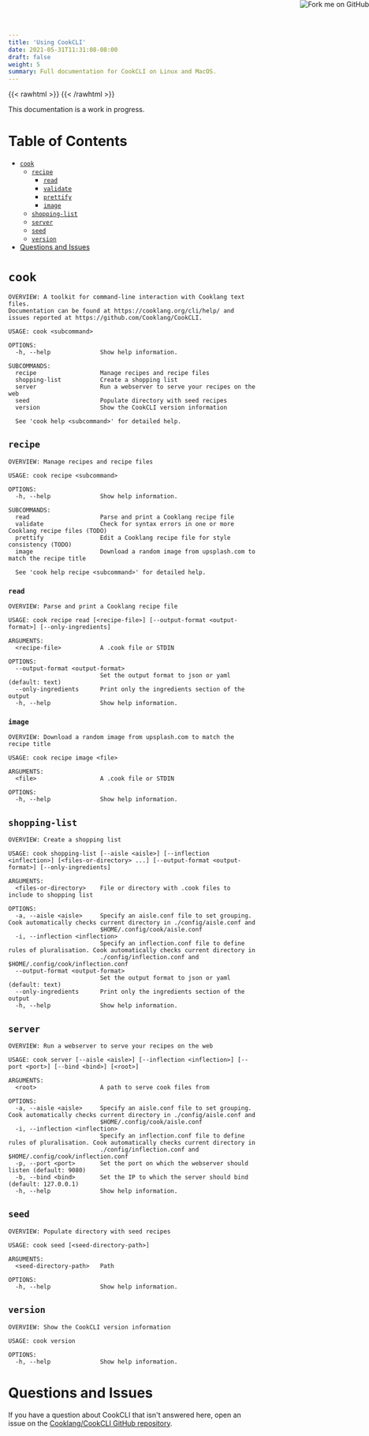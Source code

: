 ```yaml
---
title: 'Using CookCLI'
date: 2021-05-31T11:31:08-08:00
draft: false
weight: 5
summary: Full documentation for CookCLI on Linux and MacOS.
---
```



{{< rawhtml >}}
   <a href="https://github.com/cooklang/CookCLI">
        <img style="position: absolute; top: 0; right: 0; border: 0;" src="https://github.blog/wp-content/uploads/2008/12/forkme_right_orange_ff7600.png?resize=149%2C149" alt="Fork me on GitHub">
    </a>
{{< /rawhtml >}}


This documentation is a work in progress.

Table of Contents
=================

* [`cook`](#cook)
   * [`recipe`](#recipe)
      * [`read`](#read)
      * [`validate`](#validate)
      * [`prettify`](#prettify)
      * [`image`](#image)
   * [`shopping-list`](#shopping-list)
   * [`server`](#server)
   * [`seed`](#seed)
   * [`version`](#version)
* [Questions and Issues](#questions-and-issues)


# `cook` 

```
OVERVIEW: A toolkit for command-line interaction with Cooklang text files.
Documentation can be found at https://cooklang.org/cli/help/ and issues reported at https://github.com/Cooklang/CookCLI.

USAGE: cook <subcommand>

OPTIONS:
  -h, --help              Show help information.

SUBCOMMANDS:
  recipe                  Manage recipes and recipe files
  shopping-list           Create a shopping list
  server                  Run a webserver to serve your recipes on the web
  seed                    Populate directory with seed recipes
  version                 Show the CookCLI version information

  See 'cook help <subcommand>' for detailed help.
```

## `recipe`

```
OVERVIEW: Manage recipes and recipe files

USAGE: cook recipe <subcommand>

OPTIONS:
  -h, --help              Show help information.

SUBCOMMANDS:
  read                    Parse and print a Cooklang recipe file
  validate                Check for syntax errors in one or more Cooklang recipe files (TODO)
  prettify                Edit a Cooklang recipe file for style consistency (TODO)
  image                   Download a random image from upsplash.com to match the recipe title

  See 'cook help recipe <subcommand>' for detailed help.
```

### `read`

```
OVERVIEW: Parse and print a Cooklang recipe file

USAGE: cook recipe read [<recipe-file>] [--output-format <output-format>] [--only-ingredients]

ARGUMENTS:
  <recipe-file>           A .cook file or STDIN

OPTIONS:
  --output-format <output-format>
                          Set the output format to json or yaml (default: text)
  --only-ingredients      Print only the ingredients section of the output
  -h, --help              Show help information.
 ```

<!-- ### `validate`

```
Usage: cook recipe validate FILE...

Validate the Cooklang syntax of one or more Cooklang recipe files
```

### `prettify`

```
Usage: cook recipe prettify FILE

Edit the content of a Cooklang recipe file for style consistency
```
 -->


### `image`

```
OVERVIEW: Download a random image from upsplash.com to match the recipe title

USAGE: cook recipe image <file>

ARGUMENTS:
  <file>                  A .cook file or STDIN

OPTIONS:
  -h, --help              Show help information.
```

## `shopping-list`

```
OVERVIEW: Create a shopping list

USAGE: cook shopping-list [--aisle <aisle>] [--inflection <inflection>] [<files-or-directory> ...] [--output-format <output-format>] [--only-ingredients]

ARGUMENTS:
  <files-or-directory>    File or directory with .cook files to include to shopping list

OPTIONS:
  -a, --aisle <aisle>     Specify an aisle.conf file to set grouping. Cook automatically checks current directory in ./config/aisle.conf and
                          $HOME/.config/cook/aisle.conf
  -i, --inflection <inflection>
                          Specify an inflection.conf file to define rules of pluralisation. Cook automatically checks current directory in
                          ./config/inflection.conf and $HOME/.config/cook/inflection.conf
  --output-format <output-format>
                          Set the output format to json or yaml (default: text)
  --only-ingredients      Print only the ingredients section of the output
  -h, --help              Show help information.
```


## `server`

```
OVERVIEW: Run a webserver to serve your recipes on the web

USAGE: cook server [--aisle <aisle>] [--inflection <inflection>] [--port <port>] [--bind <bind>] [<root>]

ARGUMENTS:
  <root>                  A path to serve cook files from

OPTIONS:
  -a, --aisle <aisle>     Specify an aisle.conf file to set grouping. Cook automatically checks current directory in ./config/aisle.conf and
                          $HOME/.config/cook/aisle.conf
  -i, --inflection <inflection>
                          Specify an inflection.conf file to define rules of pluralisation. Cook automatically checks current directory in
                          ./config/inflection.conf and $HOME/.config/cook/inflection.conf
  -p, --port <port>       Set the port on which the webserver should listen (default: 9080)
  -b, --bind <bind>       Set the IP to which the server should bind (default: 127.0.0.1)
  -h, --help              Show help information.
```

## `seed`

```
OVERVIEW: Populate directory with seed recipes

USAGE: cook seed [<seed-directory-path>]

ARGUMENTS:
  <seed-directory-path>   Path

OPTIONS:
  -h, --help              Show help information.
```

## `version`

```
OVERVIEW: Show the CookCLI version information

USAGE: cook version

OPTIONS:
  -h, --help              Show help information.
```

# Questions and Issues

If you have a question about CookCLI that isn't answered here, open an issue on the [Cooklang/CookCLI GitHub repository](https://github.com/Cooklang/CookCLI).

